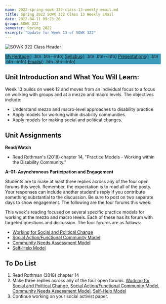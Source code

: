 ```yaml
---
name: 2022-spring-sowk-322-class-13-weekly-email.md
title: Spring 2022 SOWK 322 Class 13 Weekly Email
date: 2022-04-11 09:23:26
group: SOWK 322
semester: Spring 2022
excerpt: "Update for Week 13 of SOWK 322"
---
```


![SOWK 322 Class Header](https://jacobrcampbell.com/assets/media/2022-spring-sowk-322-class-header.png)

<div style="background-color: #3b9cba; width: 100%;" markdown="1">

[MyHeritage](https://myheritage.heritage.edu/ICS/Academics/SOWK/SOWK_322/2122_SP-SOWK_322-0/){: .btn .btn--info}
[Syllabus](https://jacobrcampbell.com/assets/media/2022-spring-sowk-322-syllabus.pdf){: .btn .btn--info}
[Presentations](https://presentations.jacobrcampbell.com){: .btn .btn--info}
[Emails](https://jacobrcampbell.com/communications/){: .btn .btn--info}

</div>


## Unit Introduction and What You Will Learn:

Week 13 builds on week 12 and moves from an individual focus to a focus on working with groups and at a mezzo and macro levels. The objectives include:

- Understand mezzo and macro-level approaches to disability practice.
- Apply models for working within disability communities.
- Apply models for making social and political changes.

## Unit Assignments


**Read/Watch**

- Read Rothman's (2018) chapter 14, "Practice Models - Working within the Disability Community."

**A–01: Asynchronous Participation and Engagement**

Students are to make at least three replies across any of the four open forums this week. Remember, the expectation is to read all of the posts. Your responses can include another student's reply if you contribute something substantial to the discussion. Be sure to post on two separate days to show engagement. The following are the four forums this week:

This week's reading focused on several specific practice models for working at the mezzo and macro levels. Each of these has its forum with targeted questions and discussion. The four forums are as follows:

- [Working for Social and Political Change](https://myheritage.heritage.edu/ICS/Academics/SOWK/SOWK_322/2122_SP-SOWK_322-0/W-13_411_-_417.jnz?portlet=Group_Discussion_Forums&screen=PostView&screenType=change&id=5ea9005e-3a1f-4364-8965-1496880a77b2)
- [Social Action/Functional Community Model](https://myheritage.heritage.edu/ICS/Academics/SOWK/SOWK_322/2122_SP-SOWK_322-0/W-13_411_-_417.jnz?portlet=Group_Discussion_Forums&screen=PostView&screenType=change&id=d0eff255-236c-42e3-ad33-18fccf6feead)
- [Community Needs Assessment Model](https://myheritage.heritage.edu/ICS/Academics/SOWK/SOWK_322/2122_SP-SOWK_322-0/W-13_411_-_417.jnz?portlet=Group_Discussion_Forums&screen=PostView&screenType=change&id=89d709b1-7c44-42a1-b1cd-197f0a5f8d77)
- [Self-Help Model](https://myheritage.heritage.edu/ICS/Academics/SOWK/SOWK_322/2122_SP-SOWK_322-0/W-13_411_-_417.jnz?portlet=Group_Discussion_Forums&screen=PostView&screenType=change&id=ebafe4a9-db7c-46e7-92a4-98ac36c18c10)


## To Do List

1. Read Rothman (2018) chapter 14
3. Make three replies across any of the four open forums: [Working for Social and Political Change](https://myheritage.heritage.edu/ICS/Academics/SOWK/SOWK_322/2122_SP-SOWK_322-0/W-13_411_-_417.jnz?portlet=Group_Discussion_Forums&screen=PostView&screenType=change&id=5ea9005e-3a1f-4364-8965-1496880a77b2), [Social Action/Functional Community Model](https://myheritage.heritage.edu/ICS/Academics/SOWK/SOWK_322/2122_SP-SOWK_322-0/W-13_411_-_417.jnz?portlet=Group_Discussion_Forums&screen=PostView&screenType=change&id=d0eff255-236c-42e3-ad33-18fccf6feead), [Community Needs Assessment Model](https://myheritage.heritage.edu/ICS/Academics/SOWK/SOWK_322/2122_SP-SOWK_322-0/W-13_411_-_417.jnz?portlet=Group_Discussion_Forums&screen=PostView&screenType=change&id=89d709b1-7c44-42a1-b1cd-197f0a5f8d77), [Self-Help Model](https://myheritage.heritage.edu/ICS/Academics/SOWK/SOWK_322/2122_SP-SOWK_322-0/W-13_411_-_417.jnz?portlet=Group_Discussion_Forums&screen=PostView&screenType=change&id=ebafe4a9-db7c-46e7-92a4-98ac36c18c10)
4. Continue working on your social activist paper.